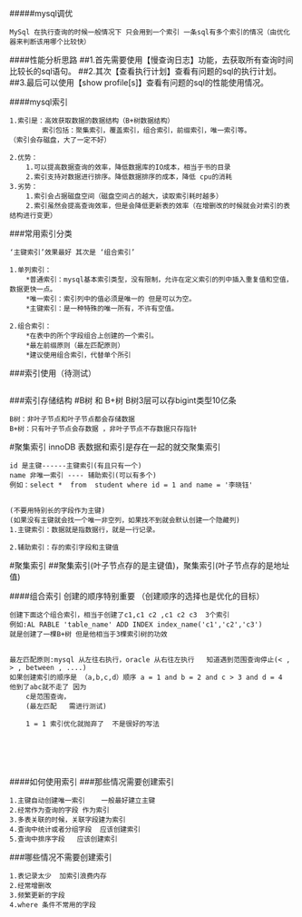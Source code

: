 #####mysql调优
```
MySql 在执行查询的时候一般情况下 只会用到一个索引 一条sql有多个索引的情况（由优化器来判断该用哪个比较快）
```

####性能分析思路
##1.首先需要使用【慢查询日志】功能，去获取所有查询时间比较长的sql语句。
##2.其次【查看执行计划】查看有问题的sql的执行计划。
##3.最后可以使用【show profile[s]】查看有问题的sql的性能使用情况。


####mysql索引
```
1.索引是：高效获取数据的数据结构（B+树数据结构）
		索引包括：聚集索引，覆盖索引，组合索引，前缀索引，唯一索引等。
（索引会存磁盘，大了一定不好）

2.优势：
	1.可以提高数据查询的效率，降低数据库的IO成本，相当于书的目录
	2.索引支持对数据进行排序。降低数据排序的成本，降低 cpu的消耗
3.劣势：
	1.索引会占据磁盘空间（磁盘空间占的越大，读取索引耗时越多）
	2.索引虽然会提高查询效率，但是会降低更新表的效率（在增删改的时候就会对索引的表结构进行变更）
```

###常用索引分类
```
‘主键索引’效果最好 其次是 ‘组合索引’

1.单列索引：
	*普通索引：mysql基本索引类型，没有限制，允许在定义索引的列中插入重复值和空值，数据更快一点。
	*唯一索引：索引列中的值必须是唯一的 但是可以为空。
	*主键索引：是一种特殊的唯一所有，不许有空值。

2.组合索引：
	*在表中的所个字段组合上创建的一个索引。
	*最左前缀原则（最左匹配原则）
	*建议使用组合索引，代替单个所引

```


###索引使用（待测试）
```

```


###索引存储结构
#B树 和 B+树
B树3层可以存bigint类型10亿条
```
B树：非叶子节点和叶子节点都会存储数据
B+树：只有叶子节点会存数据 ，非叶子节点不存数据只存指针
```

#聚集索引 innoDB   表数据和索引是存在一起的就交聚集索引
```
id 是主键------主键索引(有且只有一个)
name 非唯一索引 ---- 辅助索引(可以有多个)
例如：select *  from  student where id = 1 and name = '李晓钰'


(不要用特别长的字段作为主键)
(如果没有主键就会找一个唯一非空列，如果找不到就会默认创建一个隐藏列)
1.主键索引：数据就是指数据行，就是一行记录。

2.辅助索引：存的索引字段和主键值

```
#聚集索引
##聚集索引(叶子节点存的是主键值)，聚集索引(叶子节点存的是地址值)




####组合索引    创建的顺序特别重要   （创建顺序的选择也是优化的目标）
```
创建下面这个组合索引，相当于创建了c1,c1 c2 ,c1 c2 c3  3个索引
例如:AL RABLE 'table_name' ADD INDEX index_name('c1','c2','c3')       就是创建了一棵B+树 但是他相当于3棵索引树的功效


最左匹配原则:mysql 从左往右执行，oracle 从右往左执行   知道遇到范围查询停止(< , > , between , ....)
如果创建索引的顺序是 （a,b,c,d）顺序 a = 1 and b = 2 and c > 3 and d = 4  他到了abc就不走了 因为
	c是范围查询，
	(最左匹配   需进行测试)
	
	1 = 1 索引优化就抛弃了  不是很好的写法






```


####如何使用索引
###那些情况需要创建索引
```
1.主键自动创建唯一索引    一般最好建立主键
2.经常作为查询的字段 作为索引
3.多表关联的时候，关联字段建为索引
4.查询中统计或者分组字段  应该创建索引
5.查询中排序字段   应该创建索引
```



###哪些情况不需要创建索引
```
1.表记录太少  加索引浪费内存
2.经常增删改
3.频繁更新的字段
4.where 条件不常用的字段

```



